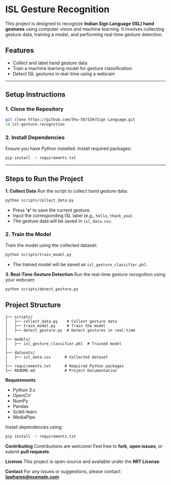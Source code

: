 # ISL Gesture Recognition

This project is designed to recognize **Indian Sign Language (ISL) hand gestures** using computer vision and machine learning. It involves collecting gesture data, training a model, and performing real-time gesture detection.

## **Features**
- Collect and label hand gesture data
- Train a machine learning model for gesture classification
- Detect ISL gestures in real-time using a webcam

---

## **Setup Instructions**

### **1. Clone the Repository**
```bash
git clone https://github.com/Shu-50/SIH/Sign Language.git
cd isl-gesture-recognition
```

### **2. Install Dependencies**
Ensure you have Python installed. Install required packages:
```bash
pip install -r requirements.txt
```

---

## **Steps to Run the Project**

**1. Collect Data**
Run the script to collect hand gesture data:
```bash
python scripts/collect_data.py
```
- Press **'s'** to save the current gesture.
- Input the corresponding ISL label (e.g., `hello`, `thank_you`).
- The gesture data will be saved in `isl_data.csv`.

### **2. Train the Model**
Train the model using the collected dataset:
```bash
python scripts/train_model.py
```
- The trained model will be saved as `isl_gesture_classifier.pkl`.

**3. Real-Time Gesture Detection**
Run the real-time gesture recognition using your webcam:
```bash
python scripts/detect_gesture.py
```

## **Project Structure**
```
├── scripts/
│   ├── collect_data.py    # Collect gesture data
│   ├── train_model.py     # Train the model
│   ├── detect_gesture.py  # Detect gestures in real-time
│
├── models/
│   ├── isl_gesture_classifier.pkl  # Trained model
│
├── datasets/
│   ├── isl_data.csv      # Collected dataset
│
├── requirements.txt      # Required Python packages
├── README.md             # Project Documentation
```

 **Requirements**
- Python 3.x
- OpenCV
- NumPy
- Pandas
- Scikit-learn
- MediaPipe

Install dependencies using:
```bash
pip install -r requirements.txt
```

**Contributing**
Contributions are welcome! Feel free to **fork**, **open issues**, or submit **pull requests**.

**License**
This project is open-source and available under the **MIT License**.

**Contact**
For any issues or suggestions, please contact: **lawhares@example.com**

